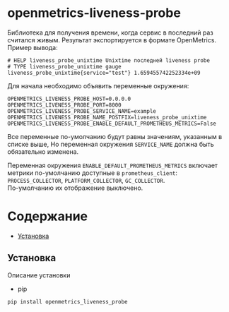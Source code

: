 openmetrics-liveness-probe
============

Библиотека для получения времени, когда сервис в последний раз считался живым.
Результат экспортируется в формате OpenMetrics. Пример вывода:

```
# HELP liveness_probe_unixtime Unixtime последней liveness probe
# TYPE liveness_probe_unixtime gauge
liveness_probe_unixtime{service="test"} 1.659455742252334e+09
```

Для начала необходимо объявить переменные окружения:
```
OPENMETRICS_LIVENESS_PROBE_HOST=0.0.0.0
OPENMETRICS_LIVENESS_PROBE_PORT=8000
OPENMETRICS_LIVENESS_PROBE_SERVICE_NAME=example
OPENMETRICS_LIVENESS_PROBE_NAME_POSTFIX=liveness_probe_unixtime
OPENMETRICS_LIVENESS_PROBE_ENABLE_DEFAULT_PROMETHEUS_METRICS=False
```

Все переменные по-умолчанию будут равны значениям, указанным в списке выше, Но переменная окружения ``SERVICE_NAME`` должна быть обязательно изменена.

Переменная окружения ``ENABLE_DEFAULT_PROMETHEUS_METRICS`` включает метрики по-умолчанию доступные в ``prometheus_client``: 
``PROCESS_COLLECTOR``, ``PLATFORM_COLLECTOR``, ``GC_COLLECTOR``.    
По-умолчанию их отображение выключено.

# Содержание

- [Установка](#Установка)

<a name='Установка'></a>
## Установка

Описание установки
- pip 
```
pip install openmetrics_liveness_probe
```